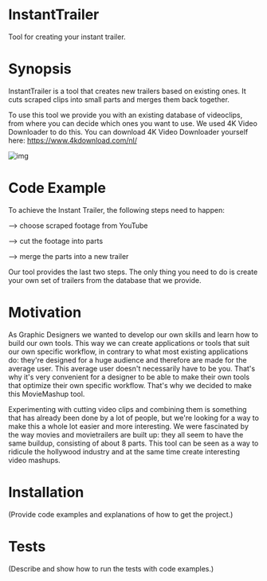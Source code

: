 # InstantTrailer
Tool for creating your instant trailer.

# Synopsis
InstantTrailer is a tool that creates new trailers based on existing ones.
It cuts scraped clips into small parts and merges them back together.


To use this tool we provide you with an existing database of videoclips, from where you can decide which ones you want to use.
We used 4K Video Downloader to do this. 
You can download 4K Video Downloader yourself here: 
https://www.4kdownload.com/nl/

![img](http://imgur.com/a/kXUmb)


# Code Example
To achieve the Instant Trailer, the following steps need to happen:


--> choose scraped footage from YouTube

--> cut the footage into parts

--> merge the parts into a new trailer


Our tool provides the last two steps. The only thing you need to do is create your own set of trailers from the database that we provide.

# Motivation
As Graphic Designers we wanted to develop our own skills and learn how to build our own tools. This way we can create applications or tools that suit our own specific workflow, in contrary to what most existing applications do: they're designed for a huge audience and therefore are made for the average user. This average user doesn't necessarily have to be you. That's why it's very convenient for a designer to be able to make their own tools that optimize their own specific workflow. 
That's why we decided to make this MovieMashup tool. 

Experimenting with cutting video clips and combining them is something that has already been done by a lot of people, but we're looking for a way to make this a whole lot easier and more interesting. 
We were fascinated by the way movies and movietrailers are built up: they all seem to have the same buildup, consisting of about 8 parts. This tool can be seen as a way to ridicule the hollywood industry and at the same time create interesting video mashups.


# Installation
(Provide code examples and explanations of how to get the project.)

# Tests
(Describe and show how to run the tests with code examples.)

